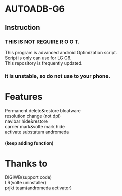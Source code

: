 # AUTOADB-G6
## Instruction  
### THIS IS NOT REQUIRE R O O T.  
  
  This program is advanced android Optimization script.  
  Script is only can use for LG G6.  
  This repository is frequently updated.  
  ### it is unstable, so do not use to your phone.  
  
# Features
Permanent delete&restore bloatware  
resolution change (not dpi)  
navibar hide&restore  
carrier mark&volte mark hide  
activate substatum andromeda  
#### (keep adding function)

# Thanks to
DIGIWB(support code)  
LR(volte uninstaller)  
prjkt team(andromeda activator)

